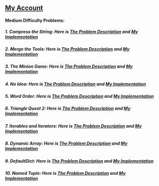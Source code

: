 ## [My Account](https://www.hackerrank.com/Ma7moudBebars)
#### Medium Difficulty Problems:
##### 1. Compress the String: Here is [The Problem Description](https://www.hackerrank.com/challenges/compress-the-string/problem) and [My Implementation](https://github.com/mahmoudbebars99/Problem-Solving/blob/master/Hacker-Rank/Compress-the-String.py)
##### 2. Merge the Tools: Here is [The Problem Description](https://www.hackerrank.com/challenges/merge-the-tools/problem) and [My Implementation](https://github.com/mahmoudbebars99/Problem-Solving/blob/master/Hacker-Rank/Merge-the-Tools.py)
##### 3. The Minion Game: Here is  [The Problem Description](https://www.hackerrank.com/challenges/the-minion-game/problem) and [My Implementation](https://github.com/mahmoudbebars99/Problem-Solving/blob/master/Hacker-Rank/Merge-the-Tools.py)
##### 4. No Idea: Here is [The Problem Description](https://www.hackerrank.com/challenges/no-idea/problem) and [My Implementation](https://github.com/mahmoudbebars99/Problem-Solving/blob/master/Hacker-Rank/No-Idea.py)
##### 5. Word Order: Here is [The Problem Description](https://www.hackerrank.com/challenges/word-order/problem) and [My Implementation](https://github.com/mahmoudbebars99/Problem-Solving/blob/master/Hacker-Rank/Word-Order.py)
##### 6. Triangle Quest 2: Here is [The Problem Description](https://www.hackerrank.com/challenges/triangle-quest-2/problem) and [My Implementation](https://github.com/mahmoudbebars99/Problem-Solving/blob/master/Hacker-Rank/Traingle-Quest-2.py)
##### 7. Iterables and Iterators: Here is [The Problem Description](https://www.hackerrank.com/challenges/word-order/problem) and [My Implementation](https://github.com/mahmoudbebars99/Problem-Solving/blob/master/Hacker-Rank/Iterables-and-Iterators.py)
##### 8. Dynamic Array: Here is [The Problem Description](https://www.hackerrank.com/challenges/dynamic-array/problem) and [My Implementation](https://github.com/mahmoudbebars99/Problem-Solving/blob/master/Hacker-Rank/Dynamic_Array.py)
##### 9. DefaultDict: Here is [The Problem Description](https://www.hackerrank.com/challenges/defaultdict-tutorial/problem) and [My Implementation](https://github.com/MahmoudBebars99/Problem-Solving/blob/master/Hacker-Rank/DefaultDict.py)
##### 10. Named Tuple: Here is [The Problem Description](https://www.hackerrank.com/challenges/py-collections-namedtuple/problem) and [My Implementation](https://github.com/MahmoudBebars99/Problem-Solving/blob/master/Hacker-Rank/Named-Tuple.py)
